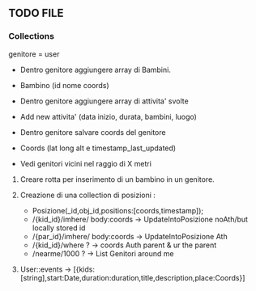 ## TODO FILE

### Collections

genitore = user

*   Dentro genitore aggiungere array di Bambini.
*   Bambino (id nome coords)

*   Dentro genitore aggiungere array di attivita' svolte
*   Add new attivita' (data inizio, durata, bambini, luogo)
*   Dentro genitore salvare coords del genitore

*   Coords (lat long alt e timestamp_last_updated)
*   Vedi genitori vicini nel raggio di X metri


1) Creare rotta per inserimento di un bambino in un genitore.
2) Creazione di una collection di posizioni :
    - Posizione(_id,obj_id,positions:[coords,timestamp]);
    - /{kid_id}/imhere/ body:coords -> UpdateIntoPosizione noAth/but locally stored id
    - /{par_id}/imhere/ body:coords -> UpdateIntoPosizione Ath
    - /{kid_id}/where ? -> coords Auth parent & ur the parent
    - /nearme/1000 ? -> List<coords> Genitori around me

3) User::events ->
[{kids:[string],start:Date,duration:duration,title,description,place:Coords}]
